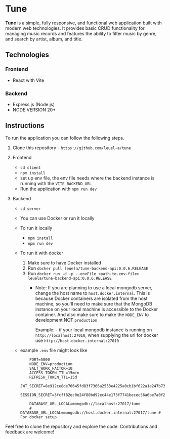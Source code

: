 # Tune

**Tune** is a simple, fully responsive, and functional web application built with modern web technologies. It provides basic CRUD functionality for managing music records and features the ability to filter music by genre, and search by artist, album, and title.

## Technologies

### Frontend

- React with Vite

### Backend

- Express.js (Node.js)
- NODE VERSION 20+

## Instructions

To run the application you can follow the following steps.

1. Clone this repository - `https://github.com/leuel-a/tune`
2. Frontend

    - `cd client`
    - `npm install`
    - set up env file, the env file needs where the backend instance is running with the `VITE_BACKEND_URL`
    - Run the application with `npm run dev`

3. Backend

    - `cd server`
    - You can use Docker or run it locally
    - To run it locally
        - `npm install`
        - `npm run dev`
    - To run it with docker
        1. Make sure to have Docker installed
        2. Run `docker pull leuela/tune-backend-api:0.0.6.RELEASE`
        3. Run `docker run -d -p --envFile <path-to-env-file> leuela/tune-backend-api:0.0.6.RELEASE`
            - Note: If you are planning to use a local mongodb server, change the host name to
                `host.docker.internal`. This is because Docker containers are isolated from the host machine,
                so you'll need to make sure that the MongoDB instance on your local machine is accessible to
                the Docker container. And also make sure to make the `NODE_ENV` to development NOT `production`

                Example:
                    - if your local mongodb instance is running on `http://localhost:27010`, when supplying the
                    url for docker use `http://host.docker.internal:27010`
    - example `.env` file might look like

        ```env
            PORT=5000
            NODE_ENV=production
            SALT_WORK_FACTOR=10
            ACCESS_TOKEN_TTL=15min
            REFRESH_TOKEN_TTL=15d
            JWT_SECRET=8e912ce8de70645fd83f7366a2553e4225a0cb1bf622a1e247b7347b6f7c9bb6
            SESSION_SECRET=3fcff82ec0e24f80bd92ec44e173f7741becec56a6be7a0f204112f3dba26960
            
            DATABASE_URL_LOCAL=mongodb://localhost:27017/tune
            # DATABASE_URL_LOCAL=mongodb://host.docker.internal:27017/tune # For docker setup
        ```

Feel free to clone the repository and explore the code. Contributions and feedback are welcome!
